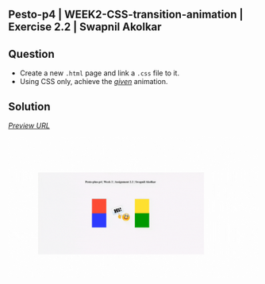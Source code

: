 ## Pesto-p4 | WEEK2-CSS-transition-animation | Exercise 2.2 | Swapnil Akolkar

## Question

- Create a new `.html` page and link a `.css` file to it.
- Using CSS only, achieve the *[given](https://www.loom.com/share/f2ea23d602c24ac8a7c8874c38078ab2)* animation.


## Solution

*[Preview URL](http://surl.li/coiyo)*

![Assignment2.2 rotate & translate solution](./src/resources/assignment2.2-rotate-translate.gif)
